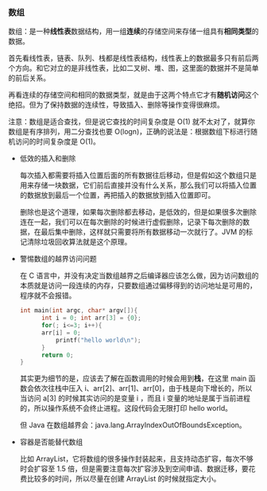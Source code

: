 ### 

### 数组

数组：是一种**线性表**数据结构，用一组**连续**的存储空间来存储一组具有**相同类型**的数据。

首先看线性表，链表、队列、栈都是线性表结构，线性表上的数据最多只有前后两个方向。和它对立的是非线性表，比如二叉树、堆、图，这里面的数据并不是简单的前后关系。

再看连续的存储空间和相同的数据类型，就是由于这两个特点它才有**随机访问**这个绝招。但为了保持数据的连续性，导致插入、删除等操作变得很麻烦。

注意：数组是适合查找，但是说它查找的时间复杂度是 O(1) 就不太对了，就算你数组是有序排列，用二分查找也要 O(logn)，正确的说法是：根据数组下标进行随机访问的时间复杂度是 O(1)。

- 低效的插入和删除

  每次插入都需要将插入位置后面的所有数据往后移动，但是假如这个数组只是用来存储一块数据，它们前后直接并没有什么关系，那么我们可以将插入位置的数据放到最后一个位置，再把插入的数据放到插入位置即可。

  删除也是这个道理，如果每次删除都去移动，是低效的，但是如果很多次删除连在一起，我们可以在每次删除的时候进行虚假删除，记录下每次删除的数据，在最后集中删除，这样就只需要将所有数据移动一次就行了。JVM 的标记清除垃圾回收算法就是这个原理。

- 警惕数组的越界访问问题

  在 C 语言中，并没有决定当数组越界之后编译器应该怎么做，因为访问数组的本质就是访问一段连续的内存，只要数组通过偏移得到的访问地址是可用的，程序就不会报错。

  ```c
  int main(int argc, char* argv[]){ 
  		int i = 0; int arr[3] = {0}; 
    	for(; i<=3; i++){ 
      	arr[i] = 0; 
     		printf("hello world\n"); 
    	} 
    	return 0;
  }
  ```

  其实更为细节的是，应该去了解在函数调用的时候会用到**栈**，在这里 main 函数会依次往栈中压入 i、arr[2]、arr[1]、arr[0]，由于栈是向下增长的，所以当访问 a[3] 的时候其实访问的是变量 i ，而且 i 变量的地址是属于当前进程的，所以操作系统不会终止进程。这段代码会无限打印 hello world。

  但 Java 在数组越界会：java.lang.ArrayIndexOutOfBoundsException。

- 容器是否能替代数组

  比如 ArrayList，它将数组的很多操作封装起来，且支持动态扩容，每次不够时会扩容至 1.5 倍，但是需要注意每次扩容涉及到空间申请、数据迁移，要花费比较多的时间，所以尽量在创建 ArrayList 的时候就指定大小。